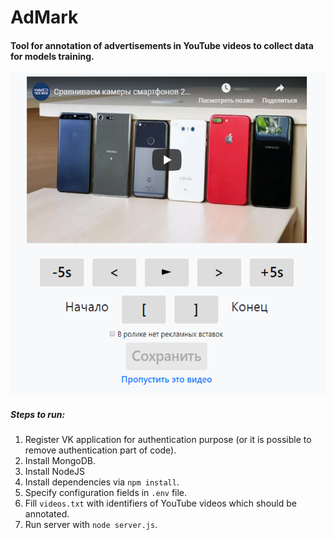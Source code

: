 # AdMark
#### Tool for annotation of advertisements in YouTube videos to collect data for models training.

![AdMark screenshot](https://raw.githubusercontent.com/LyzhinIvan/YouTubeAdvertisementDetector/master/AdMark/screenshot.png)

##### Steps to run:
1. Register VK application for authentication purpose (or it is possible to remove authentication part of code).
2. Install MongoDB.
3. Install NodeJS
4. Install dependencies via `npm install`.
5. Specify configuration fields in `.env` file.
6. Fill `videos.txt` with identifiers of YouTube videos which should be annotated.
6. Run server with `node server.js`.